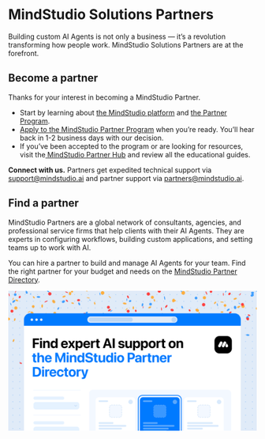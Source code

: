 # MindStudio Solutions Partners

Building custom AI Agents is not only a business — it’s a revolution transforming how people work. MindStudio Solutions Partners are at the forefront.

## Become a partner

Thanks for your interest in becoming a MindStudio Partner.

* Start by learning about [the MindStudio platform](../get-started/quickstart-guide.md) and [the Partner Program](http://mindstudio.ai/partners).
* [Apply to the MindStudio Partner Program](http://mindstudio.ai/partners/apply) when you’re ready. You’ll hear back in 1-2 business days with our decision.
* If you’ve been accepted to the program or are looking for resources, visit the[ MindStudio Partner Hub](https://mindstudioai.notion.site/MindStudio-Partner-Hub-119b0c63a7ff80169038cfc43b3e0e16) and review all the educational guides.

**Connect with us.** Partners get expedited technical support via [support@mindstudio.ai](mailto:support@mindstudio.ai) and partner support via [partners@mindstudio.ai](mailto:partners@mindstudio.ai).

## Find a partner

MindStudio Partners are a global network of consultants, agencies, and professional service firms that help clients with their AI Agents. They are experts in configuring workflows, building custom applications, and setting teams up to work with AI.

You can hire a partner to build and manage AI Agents for your team. Find the right partner for your budget and needs on the [MindStudio Partner Directory](https://partners.mindstudio.ai/).

![Find an Expert](<../.gitbook/assets/1600x900-horizontal-X (2).png>)
